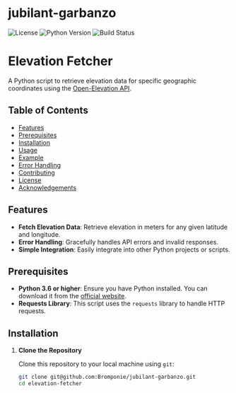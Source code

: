 # jubilant-garbanzo

![License](https://img.shields.io/badge/license-MIT-blue.svg)
![Python Version](https://img.shields.io/badge/python-3.8%2B-blue.svg)
![Build Status](https://img.shields.io/badge/build-passing-brightgreen.svg)


# Elevation Fetcher

A Python script to retrieve elevation data for specific geographic coordinates using the [Open-Elevation API](https://open-elevation.com/).

## Table of Contents

- [Features](#features)
- [Prerequisites](#prerequisites)
- [Installation](#installation)
- [Usage](#usage)
- [Example](#example)
- [Error Handling](#error-handling)
- [Contributing](#contributing)
- [License](#license)
- [Acknowledgements](#acknowledgements)

## Features

- **Fetch Elevation Data**: Retrieve elevation in meters for any given latitude and longitude.
- **Error Handling**: Gracefully handles API errors and invalid responses.
- **Simple Integration**: Easily integrate into other Python projects or scripts.

## Prerequisites

- **Python 3.6 or higher**: Ensure you have Python installed. You can download it from the [official website](https://www.python.org/downloads/).
- **Requests Library**: This script uses the `requests` library to handle HTTP requests.

## Installation

1. **Clone the Repository**

   Clone this repository to your local machine using `git`:

   ```bash
   git clone git@github.com:Bromponie/jubilant-garbanzo.git
   cd elevation-fetcher
